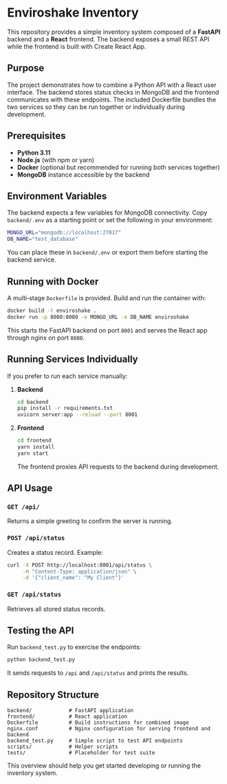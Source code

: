 # Enviroshake Inventory

This repository provides a simple inventory system composed of a **FastAPI** backend and a **React** frontend. The backend exposes a small REST API while the frontend is built with Create React App.

## Purpose

The project demonstrates how to combine a Python API with a React user interface. The backend stores status checks in MongoDB and the frontend communicates with these endpoints. The included Dockerfile bundles the two services so they can be run together or individually during development.

## Prerequisites

* **Python 3.11**
* **Node.js** (with npm or yarn)
* **Docker** (optional but recommended for running both services together)
* **MongoDB** instance accessible by the backend

## Environment Variables

The backend expects a few variables for MongoDB connectivity. Copy `backend/.env` as a starting point or set the following in your environment:

```bash
MONGO_URL="mongodb://localhost:27017"
DB_NAME="test_database"
```

You can place these in `backend/.env` or export them before starting the backend service.

## Running with Docker

A multi‑stage `Dockerfile` is provided. Build and run the container with:

```bash
docker build -t enviroshake .
docker run -p 8080:8080 -e MONGO_URL -e DB_NAME enviroshake
```

This starts the FastAPI backend on port `8001` and serves the React app through nginx on port `8080`.

## Running Services Individually

If you prefer to run each service manually:

1. **Backend**
   ```bash
   cd backend
   pip install -r requirements.txt
   uvicorn server:app --reload --port 8001
   ```
2. **Frontend**
   ```bash
   cd frontend
   yarn install
   yarn start
   ```
   The frontend proxies API requests to the backend during development.

## API Usage

### `GET /api/`
Returns a simple greeting to confirm the server is running.

### `POST /api/status`
Creates a status record. Example:

```bash
curl -X POST http://localhost:8001/api/status \
     -H "Content-Type: application/json" \
     -d '{"client_name": "My Client"}'
```

### `GET /api/status`
Retrieves all stored status records.

## Testing the API

Run `backend_test.py` to exercise the endpoints:

```bash
python backend_test.py
```

It sends requests to `/api` and `/api/status` and prints the results.

## Repository Structure

```
backend/            # FastAPI application
frontend/           # React application
Dockerfile          # Build instructions for combined image
nginx.conf          # Nginx configuration for serving frontend and backend
backend_test.py     # Simple script to test API endpoints
scripts/            # Helper scripts
tests/              # Placeholder for test suite
```

This overview should help you get started developing or running the inventory system.
